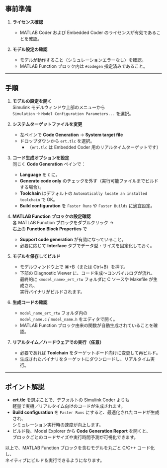 ## 事前準備

1. **ライセンス確認**  
   - MATLAB Coder および Embedded Coder のライセンスが有効であることを確認。

2. **モデル設定の確認**  
   - モデルが動作すること（シミュレーションエラーなし）を確認。
   - MATLAB Function ブロック内は `#codegen` 指定済みであること。

---

## 手順

1. **モデルの設定を開く**  
   Simulink モデルウィンドウ上部のメニューから  
   `Simulation` → `Model Configuration Parameters...` を選択。

2. **システムターゲットファイルを変更**  
   - 左ペインで **Code Generation** → **System target file**  
   - ドロップダウンから `ert.tlc` を選択。  
     - （`ert.tlc` は Embedded Coder 用のリアルタイムターゲットです）

3. **コード生成オプションを設定**  
   同じく **Code Generation** ペインで：  
   - **Language** を `C` に。  
   - **Generate code only** のチェックを外す（実行可能ファイルまでビルドする場合）。  
   - **Toolchain** はデフォルトの `Automatically locate an installed toolchain` で OK。  
   - **Build configuration** を `Faster Runs` や `Faster Builds` に適宜設定。

4. **MATLAB Function ブロックの設定確認**  
   各 MATLAB Function ブロックをダブルクリック →  
   右上の **Function Block Properties** で  
   - **Support code generation** が有効になっていること。  
   - 必要に応じて **Interface** タブでデータ型・サイズを固定化しておく。

5. **モデルを保存してビルド**  
   - モデルウィンドウ上で ⌘+B（または Ctrl+B）を押す。  
   - 下部の Diagnostic Viewer に、コード生成～コンパイルログが流れ、  
     最終的に `<model_name>_ert_rtw` フォルダに C ソースや Makefile が生成され、  
     実行バイナリがビルドされます。

6. **生成コードの確認**  
   - `model_name_ert_rtw` フォルダ内の  
     `model_name.c` / `model_name.h` をエディタで開く。  
   - MATLAB Function ブロック由来の関数が自動生成されていることを確認。

7. **リアルタイム／ハードウェアでの実行（任意）**  
   - 必要であれば **Toolchain** をターゲットボード向けに変更して再ビルド。  
   - 生成されたバイナリをターゲットにダウンロードし、リアルタイム実行。

---

## ポイント解説

- **ert.tlc** を選ぶことで、デフォルトの Simulink Coder よりも  
  軽量で実機／リアルタイム向けのコードが生成されます。
- **Build configuration** を `Faster Runs` にすると、最適化されたコードが生成され、  
  シミュレーション実行時の速度が向上します。
- ビルド後、Model Explorer から **Code Generation Report** を開くと、  
  ブロックごとのコードサイズや実行時間予測が可視化できます。

以上で、MATLAB Function ブロックを含むモデルを丸ごと C/C++ コード化し、  
ネイティブにビルド＆実行できるようになります。
